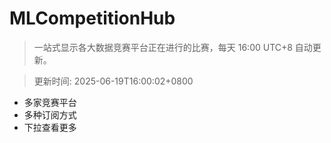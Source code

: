 # MLCompetitionHub

> 一站式显示各大数据竞赛平台正在进行的比赛，每天 16:00 UTC+8 自动更新。
  
> 更新时间: 2025-06-19T16:00:02+0800 

* 多家竞赛平台
* 多种订阅方式
* 下拉查看更多